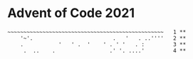 # Advent of Code 2021

```'
~~~~~~~~~~~~~~~~~~~~~~~~~~~~~~~~~~~~~~~~~~~~~~~~~   1 **
    '~'.                         .   '   . ..''''   2 **
    .           '   ' .  '    ' . ' '   . :         3 **
     .  ..    .                 .' '. ....'         4 **
```
